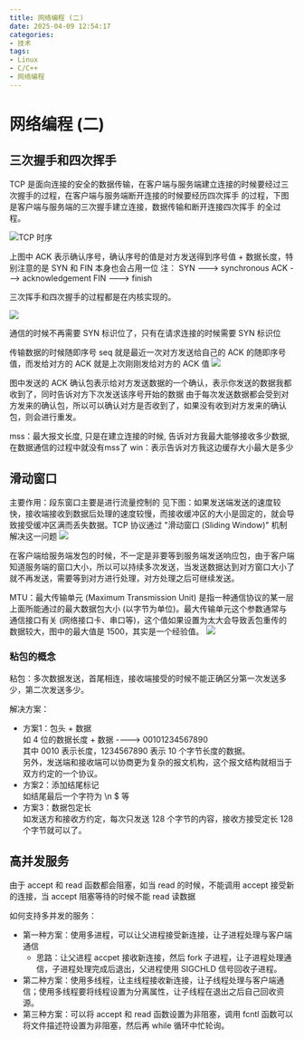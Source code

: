 ```yaml
---
title: 网络编程 (二)
date: 2025-04-09 12:54:17
categories:
- 技术
tags:
- Linux
- C/C++
- 网络编程
---
```


# 网络编程 (二)

## 三次握手和四次挥手

TCP 是面向连接的安全的数据传输，在客户端与服务端建立连接的时候要经过三次握手的过程，在客户端与服务端断开连接的时候要经历四次挥手 的过程，下图是客户端与服务端的三次握手建立连接，数据传输和断开连接四次挥手 的全过程。

![TCP 时序](image1.png)

上图中 ACK 表示确认序号，确认序号的值是对方发送得到序号值 + 数据长度，特别注意的是 SYN 和 FIN 本身也会占用一位
注：
SYN ---> synchronous
ACK ---> acknowledgement
FIN ---> finish

三次挥手和四次握手的过程都是在内核实现的。

![](image3.png)

通信的时候不再需要 SYN 标识位了，只有在请求连接的时候需要 SYN 标识位

传输数据的时候随即序号 seq 就是最近一次对方发送给自己的 ACK 的随即序号值，而发给对方的 ACK 就是上次刚刚发给对方的 ACK 值
![](image4.png)

图中发送的 ACK 确认包表示给对方发送数据的一个确认，表示你发送的数据我都收到了，同时告诉对方下次发送该序号开始的数据
由于每次发送数据都会受到对方发来的确认包，所以可以确认对方是否收到了，如果没有收到对方发来的确认包，则会进行重发。

mss：最大报文长度, 只是在建立连接的时候, 告诉对方我最大能够接收多少数据, 在数据通信的过程中就没有mss了
win：表示告诉对方我这边缓存大小最大是多少

## 滑动窗口

主要作用：段东窗口主要是进行流量控制的
见下图：如果发送端发送的速度较快，接收端接收到数据后处理的速度较慢，而接收缓冲区的大小是固定的，就会导致接受缓冲区满而丢失数据。TCP 协议通过 "滑动窗口 (Sliding Window)" 机制解决这一问题
![](image5.png)

在客户端给服务端发包的时候，不一定是非要等到服务端发送响应包，由于客户端知道服务端的窗口大小，所以可以持续多次发送，当发送数据达到对方窗口大小了就不再发送，需要等到对方进行处理，对方处理之后可继续发送。

MTU：最大传输单元 (Maximum Transmission Unit)
是指一种通信协议的某一层上面所能通过的最大数据包大小 (以字节为单位)。最大传输单元这个参数通常与通信接口有关 (网络接口卡、串口等)，这个值如果设置为太大会导致丢包重传的数据较大，图中的最大值是 1500，其实是一个经验值。
![](image6.png)

### 粘包的概念

粘包：多次数据发送，首尾相连，接收端接受的时候不能正确区分第一次发送多少，第二次发送多少。

解决方案：
- 方案1：包头 + 数据 <br> 如 4 位的数据长度 + 数据 ----> 00101234567890 <br> 其中 0010 表示长度，1234567890 表示 10 个字节长度的数据。 <br> 另外，发送端和接收端可以协商更为复杂的报文机构，这个报文结构就相当于双方约定的一个协议。
- 方案2：添加结尾标记 <br> 如结尾最后一个字符为 \n \$ 等
- 方案3：数据包定长 <br> 如发送方和接收方约定，每次只发送 128 个字节的内容，接收方接受定长 128 个字节就可以了。

## 高并发服务

由于 accept 和 read 函数都会阻塞，如当 read 的时候，不能调用 accept 接受新的连接，当 accept 阻塞等待的时候不能 read 读数据

如何支持多并发的服务：
- 第一种方案：使用多进程，可以让父进程接受新连接，让子进程处理与客户端通信
  - 思路：让父进程 accpet 接收新连接，然后 fork 子进程，让子进程处理通信，子进程处理完成后退出，父进程使用 SIGCHLD 信号回收子进程。
- 第二种方案：使用多线程，让主线程接收新连接，让子线程处理与客户端通信；使用多线程要将线程设置为分离属性，让子线程在退出之后自己回收资源。
- 第三种方案：可以将 accept 和 read 函数设置为非阻塞，调用 fcntl 函数可以将文件描述符设置为非阻塞，然后再 while 循环中忙轮询。